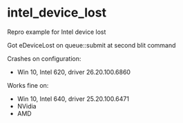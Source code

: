 # intel_device_lost
Repro example for Intel device lost

Got eDeviceLost on queue::submit at second blit command

Crashes on configuration:
* Win 10, Intel 620, driver 26.20.100.6860

Works fine on:
* Win 10, Intel 640, driver 25.20.100.6471
* NVidia
* AMD
